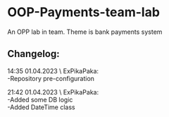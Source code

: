 # OOP-Payments-team-lab
An OPP lab in team. Theme is bank payments system

## Changelog:
14:35 01.04.2023 \ ExPikaPaka:  
-Repository pre-configuration

21:42 01.04.2023 \ ExPikaPaka:  
-Added some DB logic  
-Added DateTime class

